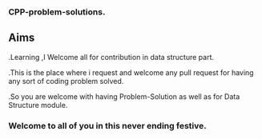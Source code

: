 ### CPP-problem-solutions.

## Aims

.Learning ,I Welcome all for contribution in data structure part.


.This is the place where i request and welcome any pull request for having any sort of coding problem solved.


.So you are welcome with having Problem-Solution as well as for Data Structure module.


###    Welcome to all of you in this never ending festive.
